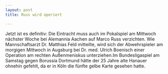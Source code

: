 ```yaml
---
layout: post
title: Russ wird operiert

---
```


Jetzt ist es definitiv: Die Eintracht muss auch im Pokalspiel am Mittwoch nächster Woche bei Alemannia Aachen auf Marco Russ verzichten. Wie Mannschaftsarzt Dr. Matthias Feld mitteilte, wird sich der Abwehrspieler am morgigen Mittwoch in Augsburg bei Dr. med. Ulrich Boenisch einer Operation am rechten Außenmeniskus unterziehen.Im Bundesligaspiel am Samstag gegen Borussia Dortmund hätte der 25 Jahre alte Hanauer ohnehin gefehlt, da er in Köln die fünfte gelbe Karte gesehen hatte.  


